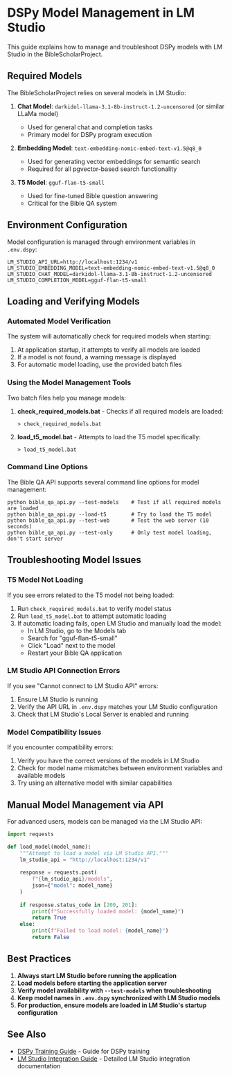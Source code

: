 # DSPy Model Management in LM Studio

This guide explains how to manage and troubleshoot DSPy models with LM Studio in the BibleScholarProject.

## Required Models

The BibleScholarProject relies on several models in LM Studio:

1. **Chat Model**: `darkidol-llama-3.1-8b-instruct-1.2-uncensored` (or similar LLaMa model)
   - Used for general chat and completion tasks
   - Primary model for DSPy program execution

2. **Embedding Model**: `text-embedding-nomic-embed-text-v1.5@q8_0`
   - Used for generating vector embeddings for semantic search
   - Required for all pgvector-based search functionality

3. **T5 Model**: `gguf-flan-t5-small` 
   - Used for fine-tuned Bible question answering
   - Critical for the Bible QA system

## Environment Configuration

Model configuration is managed through environment variables in `.env.dspy`:

```
LM_STUDIO_API_URL=http://localhost:1234/v1
LM_STUDIO_EMBEDDING_MODEL=text-embedding-nomic-embed-text-v1.5@q8_0
LM_STUDIO_CHAT_MODEL=darkidol-llama-3.1-8b-instruct-1.2-uncensored
LM_STUDIO_COMPLETION_MODEL=gguf-flan-t5-small
```

## Loading and Verifying Models

### Automated Model Verification

The system will automatically check for required models when starting:

1. At application startup, it attempts to verify all models are loaded
2. If a model is not found, a warning message is displayed
3. For automatic model loading, use the provided batch files

### Using the Model Management Tools

Two batch files help you manage models:

1. **check_required_models.bat** - Checks if all required models are loaded:
   ```
   > check_required_models.bat
   ```

2. **load_t5_model.bat** - Attempts to load the T5 model specifically:
   ```
   > load_t5_model.bat
   ```

### Command Line Options

The Bible QA API supports several command line options for model management:

```
python bible_qa_api.py --test-models    # Test if all required models are loaded
python bible_qa_api.py --load-t5        # Try to load the T5 model
python bible_qa_api.py --test-web       # Test the web server (10 seconds)
python bible_qa_api.py --test-only      # Only test model loading, don't start server
```

## Troubleshooting Model Issues

### T5 Model Not Loading

If you see errors related to the T5 model not being loaded:

1. Run `check_required_models.bat` to verify model status
2. Run `load_t5_model.bat` to attempt automatic loading
3. If automatic loading fails, open LM Studio and manually load the model:
   - In LM Studio, go to the Models tab
   - Search for "gguf-flan-t5-small"
   - Click "Load" next to the model
   - Restart your Bible QA application

### LM Studio API Connection Errors

If you see "Cannot connect to LM Studio API" errors:

1. Ensure LM Studio is running
2. Verify the API URL in `.env.dspy` matches your LM Studio configuration
3. Check that LM Studio's Local Server is enabled and running

### Model Compatibility Issues

If you encounter compatibility errors:

1. Verify you have the correct versions of the models in LM Studio
2. Check for model name mismatches between environment variables and available models
3. Try using an alternative model with similar capabilities

## Manual Model Management via API

For advanced users, models can be managed via the LM Studio API:

```python
import requests

def load_model(model_name):
    """Attempt to load a model via LM Studio API."""
    lm_studio_api = "http://localhost:1234/v1"
    
    response = requests.post(
        f"{lm_studio_api}/models", 
        json={"model": model_name}
    )
    
    if response.status_code in [200, 201]:
        print(f"Successfully loaded model: {model_name}")
        return True
    else:
        print(f"Failed to load model: {model_name}")
        return False
```

## Best Practices

1. **Always start LM Studio before running the application**
2. **Load models before starting the application server**
3. **Verify model availability with `--test-models` when troubleshooting**
4. **Keep model names in `.env.dspy` synchronized with LM Studio models**
5. **For production, ensure models are loaded in LM Studio's startup configuration**

## See Also

- [DSPy Training Guide](dspy_training_guide.md) - Guide for DSPy training
- [LM Studio Integration Guide](../reference/lm_studio_integration.md) - Detailed LM Studio integration documentation 